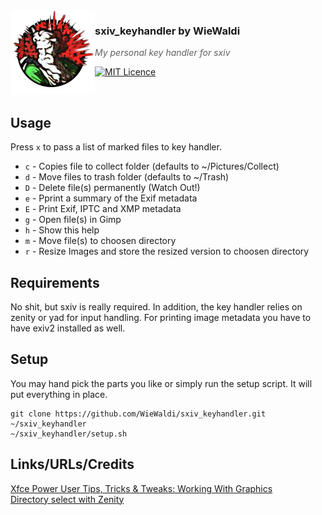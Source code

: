 <img src="https://raw.githubusercontent.com/WieWaldi/sxiv_keyhandler/master/img/RZ-Amper_Logo_135x135.png" align="left" width="135px" height="135px" />

### sxiv_keyhandler by WieWaldi
> *My personal key handler for sxiv*

[![MIT Licence](https://badges.frapsoft.com/os/mit/mit.svg?v=103)](https://opensource.org/licenses/mit-license.php)

<br />

## Usage
Press `x` to pass a list of marked files to key handler.
 - `c` - Copies file to collect folder (defaults to ~/Pictures/Collect)
 - `d` - Move files to trash folder (defaults to ~/Trash)
 - `D` - Delete file(s) permanently (Watch Out!)
 - `e` - Pprint a summary of the Exif metadata
 - `E` - Print Exif, IPTC and XMP metadata
 - `g` - Open file(s) in Gimp
 - `h` - Show this help
 - `m` - Move file(s) to choosen directory
 - `r` - Resize Images and store the resized version to choosen directory
## Requirements 
No shit, but sxiv is really required. In addition, the key handler relies on
zenity or yad for input handling. For printing image metadata you have to have
exiv2 installed as well.
## Setup
You may hand pick the parts you like or simply run the setup script. It will
put everything in place.
```
git clone https://github.com/WieWaldi/sxiv_keyhandler.git ~/sxiv_keyhandler
~/sxiv_keyhandler/setup.sh
```

## Links/URLs/Credits  
[Xfce Power User Tips, Tricks & Tweaks: Working With Graphics](https://pclosmag.com/html/Issues/201303/page09.html)  
[Directory select with Zenity](https://stackoverflow.com/questions/42571510/directory-select-with-zenity)  
